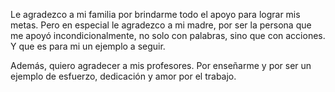 Le agradezco a mi familia por brindarme todo el apoyo para
lograr mis metas. Pero en especial le agradezco a mi madre,
por ser la persona que me apoyó incondicionalmente, no solo
con palabras, sino que con acciones. Y que es para mi un
ejemplo a seguir.

Además, quiero agradecer a mis profesores. Por enseñarme y
por ser un ejemplo de esfuerzo, dedicación y amor por el
trabajo.
